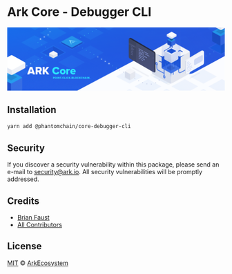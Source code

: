 # Ark Core - Debugger CLI

<p align="center">
    <img src="../../banner.png?sanitize=true" />
</p>

## Installation

```bash
yarn add @phantomchain/core-debugger-cli
```

## Security

If you discover a security vulnerability within this package, please send an e-mail to security@ark.io. All security vulnerabilities will be promptly addressed.

## Credits

- [Brian Faust](https://github.com/faustbrian)
- [All Contributors](../../../../contributors)

## License

[MIT](LICENSE) © [ArkEcosystem](https://ark.io)
